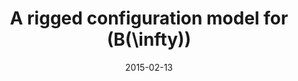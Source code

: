 ---
title: "A rigged configuration model for \\(B(\\infty)\\)"
collection: publications
permalink: /publication/2015-02-13-a-rigged-configuration-model-for-Binfinity
date: 2015-02-13
doi: '10.1016/j.jcta.2015.01.008'
arxiv: '1404.6539'
file: '/files/article-a-rigged-configuration-model-for-Binfinity.pdf'
citation: '<i>A rigged configuration model for \\(B(\infty)\\)</i> (with <a href="https://tscrim.github.io">T. Scrimshaw</a>), J. Combin. Theory Ser. A. <b>133</b> (2015), 29–57.'
---